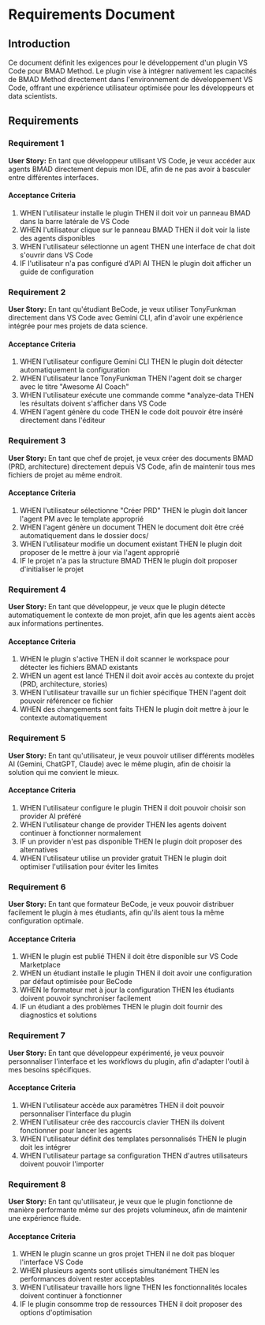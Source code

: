 # Requirements Document

## Introduction

Ce document définit les exigences pour le développement d'un plugin VS Code pour BMAD Method. Le plugin vise à intégrer nativement les capacités de BMAD Method directement dans l'environnement de développement VS Code, offrant une expérience utilisateur optimisée pour les développeurs et data scientists.

## Requirements

### Requirement 1

**User Story:** En tant que développeur utilisant VS Code, je veux accéder aux agents BMAD directement depuis mon IDE, afin de ne pas avoir à basculer entre différentes interfaces.

#### Acceptance Criteria

1. WHEN l'utilisateur installe le plugin THEN il doit voir un panneau BMAD dans la barre latérale de VS Code
2. WHEN l'utilisateur clique sur le panneau BMAD THEN il doit voir la liste des agents disponibles
3. WHEN l'utilisateur sélectionne un agent THEN une interface de chat doit s'ouvrir dans VS Code
4. IF l'utilisateur n'a pas configuré d'API AI THEN le plugin doit afficher un guide de configuration

### Requirement 2

**User Story:** En tant qu'étudiant BeCode, je veux utiliser TonyFunkman directement dans VS Code avec Gemini CLI, afin d'avoir une expérience intégrée pour mes projets de data science.

#### Acceptance Criteria

1. WHEN l'utilisateur configure Gemini CLI THEN le plugin doit détecter automatiquement la configuration
2. WHEN l'utilisateur lance TonyFunkman THEN l'agent doit se charger avec le titre "Awesome AI Coach"
3. WHEN l'utilisateur exécute une commande comme *analyze-data THEN les résultats doivent s'afficher dans VS Code
4. WHEN l'agent génère du code THEN le code doit pouvoir être inséré directement dans l'éditeur

### Requirement 3

**User Story:** En tant que chef de projet, je veux créer des documents BMAD (PRD, architecture) directement depuis VS Code, afin de maintenir tous mes fichiers de projet au même endroit.

#### Acceptance Criteria

1. WHEN l'utilisateur sélectionne "Créer PRD" THEN le plugin doit lancer l'agent PM avec le template approprié
2. WHEN l'agent génère un document THEN le document doit être créé automatiquement dans le dossier docs/
3. WHEN l'utilisateur modifie un document existant THEN le plugin doit proposer de le mettre à jour via l'agent approprié
4. IF le projet n'a pas la structure BMAD THEN le plugin doit proposer d'initialiser le projet

### Requirement 4

**User Story:** En tant que développeur, je veux que le plugin détecte automatiquement le contexte de mon projet, afin que les agents aient accès aux informations pertinentes.

#### Acceptance Criteria

1. WHEN le plugin s'active THEN il doit scanner le workspace pour détecter les fichiers BMAD existants
2. WHEN un agent est lancé THEN il doit avoir accès au contexte du projet (PRD, architecture, stories)
3. WHEN l'utilisateur travaille sur un fichier spécifique THEN l'agent doit pouvoir référencer ce fichier
4. WHEN des changements sont faits THEN le plugin doit mettre à jour le contexte automatiquement

### Requirement 5

**User Story:** En tant qu'utilisateur, je veux pouvoir utiliser différents modèles AI (Gemini, ChatGPT, Claude) avec le même plugin, afin de choisir la solution qui me convient le mieux.

#### Acceptance Criteria

1. WHEN l'utilisateur configure le plugin THEN il doit pouvoir choisir son provider AI préféré
2. WHEN l'utilisateur change de provider THEN les agents doivent continuer à fonctionner normalement
3. IF un provider n'est pas disponible THEN le plugin doit proposer des alternatives
4. WHEN l'utilisateur utilise un provider gratuit THEN le plugin doit optimiser l'utilisation pour éviter les limites

### Requirement 6

**User Story:** En tant que formateur BeCode, je veux pouvoir distribuer facilement le plugin à mes étudiants, afin qu'ils aient tous la même configuration optimale.

#### Acceptance Criteria

1. WHEN le plugin est publié THEN il doit être disponible sur VS Code Marketplace
2. WHEN un étudiant installe le plugin THEN il doit avoir une configuration par défaut optimisée pour BeCode
3. WHEN le formateur met à jour la configuration THEN les étudiants doivent pouvoir synchroniser facilement
4. IF un étudiant a des problèmes THEN le plugin doit fournir des diagnostics et solutions

### Requirement 7

**User Story:** En tant que développeur expérimenté, je veux pouvoir personnaliser l'interface et les workflows du plugin, afin d'adapter l'outil à mes besoins spécifiques.

#### Acceptance Criteria

1. WHEN l'utilisateur accède aux paramètres THEN il doit pouvoir personnaliser l'interface du plugin
2. WHEN l'utilisateur crée des raccourcis clavier THEN ils doivent fonctionner pour lancer les agents
3. WHEN l'utilisateur définit des templates personnalisés THEN le plugin doit les intégrer
4. WHEN l'utilisateur partage sa configuration THEN d'autres utilisateurs doivent pouvoir l'importer

### Requirement 8

**User Story:** En tant qu'utilisateur, je veux que le plugin fonctionne de manière performante même sur des projets volumineux, afin de maintenir une expérience fluide.

#### Acceptance Criteria

1. WHEN le plugin scanne un gros projet THEN il ne doit pas bloquer l'interface VS Code
2. WHEN plusieurs agents sont utilisés simultanément THEN les performances doivent rester acceptables
3. WHEN l'utilisateur travaille hors ligne THEN les fonctionnalités locales doivent continuer à fonctionner
4. IF le plugin consomme trop de ressources THEN il doit proposer des options d'optimisation
